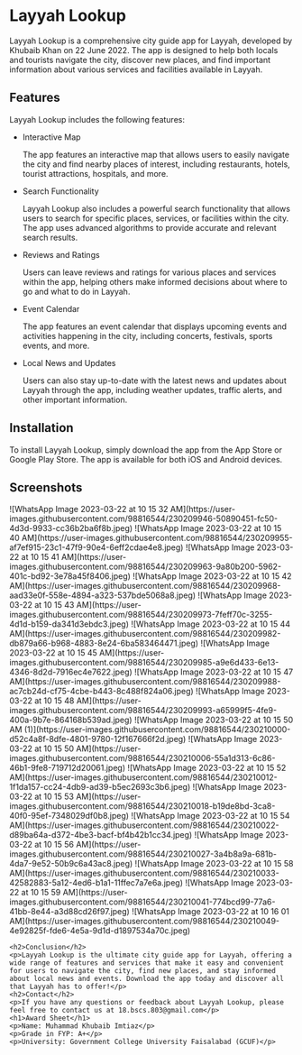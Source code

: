 <h1>Layyah Lookup</h1>
	<p>Layyah Lookup is a comprehensive city guide app for Layyah, developed by Khubaib Khan on 22 June 2022. The app is designed to help both locals and tourists navigate the city, discover new places, and find important information about various services and facilities available in Layyah.</p>
	<h2>Features</h2>
	<p>Layyah Lookup includes the following features:</p>
	<ul>
		<li>Interactive Map</li>
		<p>The app features an interactive map that allows users to easily navigate the city and find nearby places of interest, including restaurants, hotels, tourist attractions, hospitals, and more.</p>
		<li>Search Functionality</li>
		<p>Layyah Lookup also includes a powerful search functionality that allows users to search for specific places, services, or facilities within the city. The app uses advanced algorithms to provide accurate and relevant search results.</p>
		<li>Reviews and Ratings</li>
		<p>Users can leave reviews and ratings for various places and services within the app, helping others make informed decisions about where to go and what to do in Layyah.</p>
		<li>Event Calendar</li>
		<p>The app features an event calendar that displays upcoming events and activities happening in the city, including concerts, festivals, sports events, and more.</p>
		<li>Local News and Updates</li>
		<p>Users can also stay up-to-date with the latest news and updates about Layyah through the app, including weather updates, traffic alerts, and other important information.</p>
	</ul>
	<h2>Installation</h2>
	<p>To install Layyah Lookup, simply download the app from the App Store or Google Play Store. The app is available for both iOS and Android devices.</p>
	<h2>Screenshots</h2>
	<p>![WhatsApp Image 2023-03-22 at 10 15 32 AM](https://user-images.githubusercontent.com/98816544/230209946-50890451-fc50-4d3d-9933-cc36b2ba6f8b.jpeg)
![WhatsApp Image 2023-03-22 at 10 15 40 AM](https://user-images.githubusercontent.com/98816544/230209955-af7ef915-23c1-47f9-90e4-6eff2cdae4e8.jpeg)
![WhatsApp Image 2023-03-22 at 10 15 41 AM](https://user-images.githubusercontent.com/98816544/230209963-9a80b200-5962-401c-bd92-3e78a45f8406.jpeg)
![WhatsApp Image 2023-03-22 at 10 15 42 AM](https://user-images.githubusercontent.com/98816544/230209968-aad33e0f-558e-4894-a323-537bde5068a8.jpeg)
![WhatsApp Image 2023-03-22 at 10 15 43 AM](https://user-images.githubusercontent.com/98816544/230209973-7feff70c-3255-4d1d-b159-da341d3ebdc3.jpeg)
![WhatsApp Image 2023-03-22 at 10 15 44 AM](https://user-images.githubusercontent.com/98816544/230209982-db879a66-b968-4883-8e24-6ba583464471.jpeg)
![WhatsApp Image 2023-03-22 at 10 15 45 AM](https://user-images.githubusercontent.com/98816544/230209985-a9e6d433-6e13-4346-8d2d-7916ec4e7622.jpeg)
![WhatsApp Image 2023-03-22 at 10 15 47 AM](https://user-images.githubusercontent.com/98816544/230209988-ac7cb24d-cf75-4cbe-b443-8c488f824a06.jpeg)
![WhatsApp Image 2023-03-22 at 10 15 48 AM](https://user-images.githubusercontent.com/98816544/230209993-a65999f5-4fe9-400a-9b7e-864168b539ad.jpeg)
![WhatsApp Image 2023-03-22 at 10 15 50 AM (1)](https://user-images.githubusercontent.com/98816544/230210000-d52c4a8f-8dfe-4801-9780-12f167666f2d.jpeg)
![WhatsApp Image 2023-03-22 at 10 15 50 AM](https://user-images.githubusercontent.com/98816544/230210006-55a1d313-6c86-46b1-9fe8-719712d20061.jpeg)
![WhatsApp Image 2023-03-22 at 10 15 52 AM](https://user-images.githubusercontent.com/98816544/230210012-1f1da157-cc24-4db9-ad39-b5ec2693c3b6.jpeg)
![WhatsApp Image 2023-03-22 at 10 15 53 AM](https://user-images.githubusercontent.com/98816544/230210018-b19de8bd-3ca8-40f0-95ef-7348029df0b8.jpeg)
![WhatsApp Image 2023-03-22 at 10 15 54 AM](https://user-images.githubusercontent.com/98816544/230210022-d89ba64a-d372-4be3-bacf-bf4b42b1cc34.jpeg)
![WhatsApp Image 2023-03-22 at 10 15 56 AM](https://user-images.githubusercontent.com/98816544/230210027-3a4b8a9a-681b-4da7-9e52-50b9c6a43ac8.jpeg)
![WhatsApp Image 2023-03-22 at 10 15 58 AM](https://user-images.githubusercontent.com/98816544/230210033-42582883-5a12-4ed6-b1a1-11ffec7a7e6a.jpeg)
![WhatsApp Image 2023-03-22 at 10 15 59 AM](https://user-images.githubusercontent.com/98816544/230210041-774bcd99-77a6-41bb-8e44-a3d88cd26f97.jpeg)
![WhatsApp Image 2023-03-22 at 10 16 01 AM](https://user-images.githubusercontent.com/98816544/230210049-4e92825f-fde6-4e5a-9d1d-d1897534a70c.jpeg)
</p>

	<h2>Conclusion</h2>
	<p>Layyah Lookup is the ultimate city guide app for Layyah, offering a wide range of features and services that make it easy and convenient for users to navigate the city, find new places, and stay informed about local news and events. Download the app today and discover all that Layyah has to offer!</p>
	<h2>Contact</h2>
	<p>If you have any questions or feedback about Layyah Lookup, please feel free to contact us at 18.bscs.803@gmail.com</p>
	<h1>Award Sheet</h1>
    <p>Name: Muhammad Khubaib Imtiaz</p>
    <p>Grade in FYP: A+</p>
    <p>University: Government College University Faisalabad (GCUF)</p>
